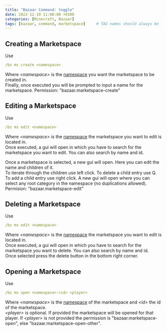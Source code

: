 ```yaml
---
title: "Bazaar Command: toggle"
date: 2022-12-10 11:00:00 +0100
categories: [Minecraft, Bazaar]
tags: [bazaar, command, marketspace]     # TAG names should always be lowercase
---
```


## Creating a Marketspace
Use
```yaml 
/bz ms create <namespace>
```
Where *\<namespace>* is the [namespace]({{site.baseurl}}/posts/bazaar-namespace) you want the marketspace to be created in. \
Finally, once executed you will be prompted to input a name for the marketspace.
Permission: "bazaar.marketspace-create"

## Editing a Marketspace
Use
```yaml 
/bz ms edit <namespace>
```
Where *\<namespace>* is the [namespace]({{site.baseurl}}/posts/bazaar-namespace) the marketspace you want to edit is located in. \
Once executed, a gui will open in which you have to search for the marketspace you want to edit. You can also search by name and id.

Once a marketspace is selected, a new gui will open. Here you can edit the name and children of it. \
To iterate through the children use left click.
To delete a child entry use Q.
To add a child entry use right click. A new gui will open where you can select any root category in the namespace (no duplications allowed).
Permision: "bazaar.marketspace-edit"

## Deleting a Marketspace
Use
```yaml 
/bz ms edit <namespace>
```
Where *\<namespace>* is the [namespace]({{site.baseurl}}/posts/bazaar-namespace) the marketspace you want to edit is located in. \
Once executed, a gui will open in which you have to search for the marketspace you want to delete. You can also search by name and id. \
Once selected press the delete button in the bottom right corner.

## Opening a Marketspace
Use
```yaml 
/bz ms open <namespace>:<id> <player>
```
Where *\<namespace>* is the [namespace]({{site.baseurl}}/posts/bazaar-namespace) of the marketspace and *\<id>* the id of the marketspace. \
*\<player>* is optional. If provided the marketspace will be opened for that player.
If *\<player>* is not provided the permission is "bazaar.marketspace-open", else "bazaar.marketspace-open-other".
